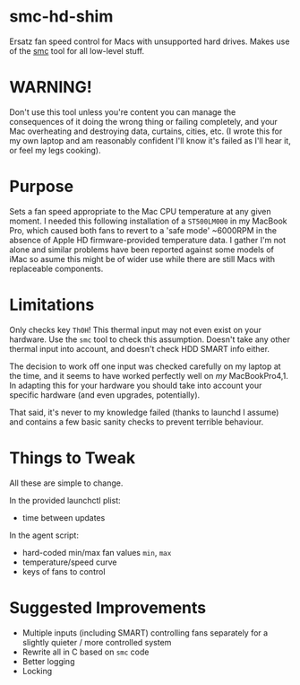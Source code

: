 smc-hd-shim
===========
Ersatz fan speed control for Macs with unsupported hard drives.
Makes use of the
[smc](https://github.com/hholtmann/smcFanControl/tree/master/smc-command) tool
for all low-level stuff.

WARNING!
========
Don't use this tool unless you're content you can manage the consequences of it
doing the wrong thing or failing completely, and your Mac overheating and
destroying data, curtains, cities, etc. (I wrote this for my own laptop and am
reasonably confident I'll know it's failed as I'll hear it, or feel my legs
cooking).

Purpose
=======
Sets a fan speed appropriate to the Mac CPU temperature at any given moment.  I
needed this following installation of a ```ST500LM000``` in my MacBook Pro,
which caused both fans to revert to a 'safe mode' ~6000RPM in the absence of
Apple HD firmware-provided temperature data.  I gather I'm not alone and
similar problems have been reported against some models of iMac so asume this
might be of wider use while there are still Macs with replaceable components.

Limitations
===========
Only checks key  ```Th0H```!  This thermal input may not even exist on your
hardware.  Use the ```smc``` tool to check this assumption.  Doesn't take any
other thermal input into account, and doesn't check HDD SMART info either.

The decision to work off one input was checked carefully on my laptop at the
time, and it seems to have worked perfectly well on *my* MacBookPro4,1.  In
adapting this for your hardware you should take into account your specific
hardware (and even upgrades, potentially).

That said, it's never to my knowledge failed (thanks to launchd I assume) and
contains a few basic sanity checks to prevent terrible behaviour.

Things to Tweak
===============
All these are simple to change.

In the provided launchctl plist:
   * time between updates

In the agent script:
   * hard-coded min/max fan values ```min```, ```max```
   * temperature/speed curve
   * keys of fans to control

Suggested Improvements
======================
   * Multiple inputs (including SMART) controlling fans separately for a
     slightly quieter / more controlled system
   * Rewrite all in C based on ```smc``` code
   * Better logging
   * Locking
